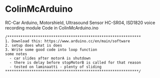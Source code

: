 # ColinMcArduino

RC-Car
Arduino, Motorshield, Ultrasound Sensor HC-SR04, ISD1820 voice recording module
Code in ColinMcArduino.ino

```
/*************************************************************
1. Download this: https://www.arduino.cc/en/main/software
2. setup does what is does
3. Write some good code into loop function
some notes
  - car slides after motorA is shutdown
  - there is delay before stopMotorB is called for that reason
  - tested on laminaatti - plenty of sliding
*************************************************************/
```


